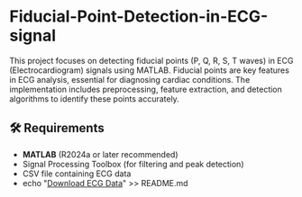 # Fiducial-Point-Detection-in-ECG-signal
This project focuses on detecting fiducial points (P, Q, R, S, T waves) in ECG (Electrocardiogram) signals using MATLAB. Fiducial points are key features in ECG analysis, essential for diagnosing cardiac conditions. The implementation includes preprocessing, feature extraction, and detection algorithms to identify these points accurately.
## 🛠️ Requirements

- **MATLAB** (R2024a or later recommended)
- Signal Processing Toolbox (for filtering and peak detection)
- CSV file containing ECG data
- echo "[Download ECG Data]()" >> README.md
